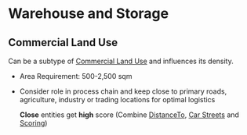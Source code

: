 # Warehouse and Storage

## Commercial Land Use
Can be a subtype of [Commercial Land Use]() and influences its density.

* Area Requirement: 500-2,500 sqm

* Consider role in process chain and keep close to primary roads, agriculture, industry or trading locations for optimal logistics
  
  **Close** entities get **high** score (Combine [DistanceTo](), [Car Streets]() and [Scoring]())